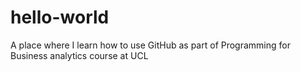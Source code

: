 # hello-world
A place where I learn how to use GitHub as part of Programming for Business analytics course at UCL
